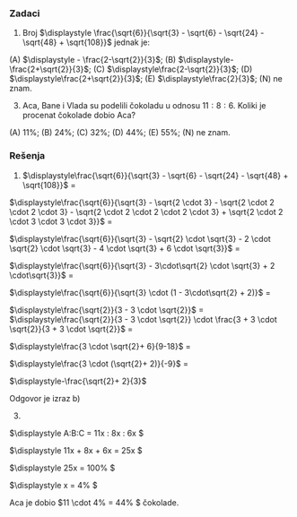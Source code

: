 ### Zadaci

1. Broj $\displaystyle \frac{\sqrt{6}}{\sqrt{3} - \sqrt{6} - \sqrt{24} - \sqrt{48} + \sqrt{108}}$ jednak je:

(A) $\displaystyle - \frac{2-\sqrt{2}}{3}$;
(B) $\displaystyle- \frac{2+\sqrt{2}}{3}$;
(C) $\displaystyle\frac{2-\sqrt{2}}{3}$;
(D) $\displaystyle\frac{2+\sqrt{2}}{3}$;
(E) $\displaystyle\frac{2}{3}$;
(N) ne znam.

3. Aca, Bane i Vlada su podelili čokoladu u odnosu $\displaystyle 11 : 8 : 6$. Koliki je procenat čokolade
dobio Aca?

(A) 11%; 
(B) 24%; 
(C) 32%; 
(D) 44%; 
(E) 55%; 
(N) ne znam.


### Rešenja

1. $\displaystyle\frac{\sqrt{6}}{\sqrt{3} - \sqrt{6} - \sqrt{24} - \sqrt{48} + \sqrt{108}}$  = 

$\displaystyle\frac{\sqrt{6}}{\sqrt{3} - \sqrt{2 \cdot 3} - \sqrt{2 \cdot 2 \cdot 2 \cdot 3} - \sqrt{2 \cdot 2 \cdot 2 \cdot 2 \cdot 3}  + \sqrt{2 \cdot 2 \cdot 3 \cdot 3 \cdot 3}}$ =

$\displaystyle\frac{\sqrt{6}}{\sqrt{3} - \sqrt{2} \cdot \sqrt{3} - 2 \cdot \sqrt{2} \cdot \sqrt{3} - 4 \cdot \sqrt{3}  +  6 \cdot \sqrt{3}}$ =

$\displaystyle\frac{\sqrt{6}}{\sqrt{3} - 3\cdot\sqrt{2} \cdot \sqrt{3} +  2 \cdot\sqrt{3}}$ =

$\displaystyle\frac{\sqrt{6}}{\sqrt{3} \cdot (1 - 3\cdot\sqrt{2} + 2)}$ =

$\displaystyle\frac{\sqrt{2}}{3 - 3 \cdot \sqrt{2}}$ =
$\displaystyle\frac{\sqrt{2}}{3 - 3 \cdot \sqrt{2}} \cdot \frac{3 + 3 \cdot \sqrt{2}}{3 + 3 \cdot \sqrt{2}}$  =

$\displaystyle\frac{3 \cdot \sqrt{2}+ 6}{9-18}$  =

$\displaystyle\frac{3 \cdot (\sqrt{2}+ 2)}{-9}$  =

$\displaystyle-\frac{\sqrt{2}+ 2}{3}$ 

Odgovor je izraz b) 



3. 
$\displaystyle A:B:C  = 11x : 8x : 6x $

$\displaystyle 11x + 8x + 6x = 25x $

$\displaystyle 25x = 100\% $

$\displaystyle x = 4\% $

Aca je dobio  $11 \cdot 4\% = 44\% $  čokolade.






